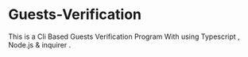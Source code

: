 # Guests-Verification
This is a Cli Based Guests Verification Program With using Typescript , Node.js &amp; inquirer .
